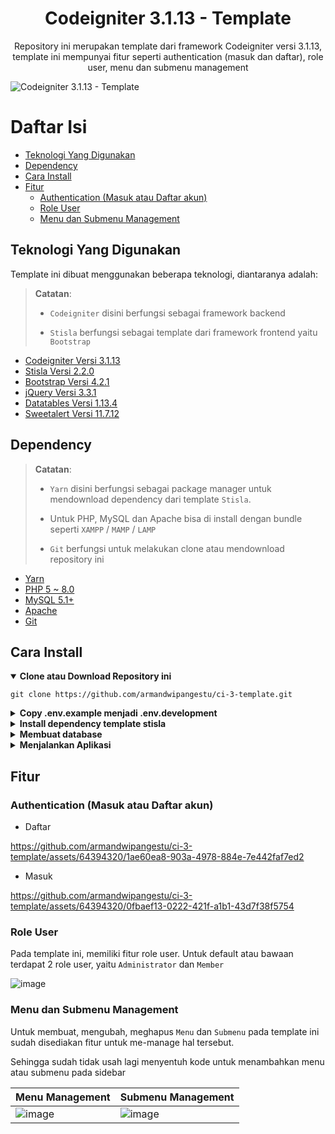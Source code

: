 <h1 align="center">Codeigniter 3.1.13 - Template</h1>
<p align="center">Repository ini merupakan template dari framework Codeigniter versi 3.1.13, template ini mempunyai fitur seperti authentication (masuk dan daftar), role user, menu dan submenu management</p>

<img src="https://github.com/armandwipangestu/ci-3-template/assets/64394320/ad797866-502e-42cd-b6b2-944815039eb8" alt="Codeigniter 3.1.13 - Template">

# Daftar Isi

-   [Teknologi Yang Digunakan](#teknologi-yang-digunakan)
-   [Dependency](#dependency)
-   [Cara Install](#cara-install)
-   [Fitur](#fitur)
    -   [Authentication (Masuk atau Daftar akun)](#authentication-masuk-atau-daftar-akun)
    -   [Role User](#role-user)
    -   [Menu dan Submenu Management](#menu-dan-submenu-management)

## Teknologi Yang Digunakan

Template ini dibuat menggunakan beberapa teknologi, diantaranya adalah:

> **Catatan**:
>
> -   `Codeigniter` disini berfungsi sebagai framework backend
>
> -   `Stisla` berfungsi sebagai template dari framework frontend yaitu `Bootstrap`

-   [Codeigniter Versi 3.1.13](https://codeigniter.com/userguide3/installation/downloads.html)
-   [Stisla Versi 2.2.0](https://github.com/stisla/stisla/releases/tag/v2.2.0)
-   [Bootstrap Versi 4.2.1](https://blog.getbootstrap.com/2018/12/21/bootstrap-4-2-1/)
-   [jQuery Versi 3.3.1](https://blog.jquery.com/2018/01/20/jquery-3-3-1-fixed-dependencies-in-release-tag/)
-   [Datatables Versi 1.13.4](https://cdn.datatables.net/1.13.4/)
-   [Sweetalert Versi 11.7.12](https://github.com/sweetalert2/sweetalert2/releases/tag/v11.7.12)

## Dependency

> **Catatan**:
>
> -   `Yarn` disini berfungsi sebagai package manager untuk mendownload dependency dari template `Stisla`.
>
> -   Untuk PHP, MySQL dan Apache bisa di install dengan bundle seperti `XAMPP` / `MAMP` / `LAMP`
>
> -   `Git` berfungsi untuk melakukan clone atau mendownload repository ini

-   [Yarn](https://yarnpkg.com/)
-   [PHP 5 ~ 8.0](https://www.php.net/releases/8.0/en.php)
-   [MySQL 5.1+](https://downloads.mysql.com/archives/community/)
-   [Apache](https://httpd.apache.org/)
-   [Git](https://git-scm.com/downloads)

## Cara Install

<details open>
<summary><strong>Clone atau Download Repository ini</strong></summary>

```
git clone https://github.com/armandwipangestu/ci-3-template.git
```

</details>

<details>
<summary><strong>Copy .env.example menjadi .env.development</strong></summary>

-   Masuk atau pindah ke directory `ci-3-template`

```
cd ci-3-template
```

-   Copy file `.env.example` menjadi `.env.development`

```
cp .env.example .env.development
```

</details>

<details>
<summary><strong>Install dependency template stisla</strong></summary>

-   Masuk atau pindah ke directory `template/stisla`

```
cd template/stisla
```

-   Install Dependency

```
yarn
```

-   Membuat folder `pages/`

```
yarn dist
```

</details>

<details>
<summary><strong>Membuat database</strong></summary>

-   Membuat Database baru

![image](https://github.com/armandwipangestu/ci-3-template/assets/64394320/f0012304-6953-44eb-984d-08a0d7075fc7)

-   Import database dari template repository ini ke dalam phpmyadmin

> **Catatan**:
> File sql nya berada di lokasi `ci-3-template/database/template.sql`

![image](https://github.com/armandwipangestu/ci-3-template/assets/64394320/0f4713df-0ad6-4aa2-8b1c-f1b0365886fb)

<br />

![image](https://github.com/armandwipangestu/ci-3-template/assets/64394320/7d93ef50-7494-4f71-a002-a9702c38d56c)

<br />

![image](https://github.com/armandwipangestu/ci-3-template/assets/64394320/50043ffe-2246-48ea-bd90-0ef391e8a611)

</details>

<details>
<summary><strong>Menjalankan Aplikasi</strong></summary>

Jalankan service Apache (Web Server) dan MySQL (Database) kemudian buka url pada browser
dengan alamat nya adalah `localhost/ci-3-template`

![image](https://github.com/armandwipangestu/ci-3-template/assets/64394320/5b77ff93-a51c-4530-9e1e-67430b804d63)

Untuk login kalian bisa menggunakan akun berikut ini:

-   Role Admin

![image](https://github.com/armandwipangestu/ci-3-template/assets/64394320/96fae3f4-f9db-4c27-a89b-af05b82e0843)

```
Email: admin@admin.com
Passowrd: 123
```

-   Role User

![image](https://github.com/armandwipangestu/ci-3-template/assets/64394320/e8956061-7d20-422b-a216-782ed4de94bb)

```
Email: user@user.com
Passowrd: 123
```

atau kalian juga bisa melakukan registrasi atau daftar untuk akun sendiri

</details>

## Fitur

### Authentication (Masuk atau Daftar akun)

-   Daftar

https://github.com/armandwipangestu/ci-3-template/assets/64394320/1ae60ea8-903a-4978-884e-7e442faf7ed2

-   Masuk

https://github.com/armandwipangestu/ci-3-template/assets/64394320/0fbaef13-0222-421f-a1b1-43d7f38f5754

### Role User

Pada template ini, memiliki fitur role user. Untuk default atau bawaan terdapat 2 role user, yaitu `Administrator` dan `Member`

![image](https://github.com/armandwipangestu/ci-3-template/assets/64394320/de6f6d5f-990a-4a02-86de-e0d44d07dba3)

### Menu dan Submenu Management

Untuk membuat, mengubah, meghapus `Menu` dan `Submenu` pada template ini sudah disediakan fitur untuk me-manage hal tersebut.

Sehingga sudah tidak usah lagi menyentuh kode untuk menambahkan menu atau submenu pada sidebar

| Menu Management                                                                                                  | Submenu Management                                                                                               |
| ---------------------------------------------------------------------------------------------------------------- | ---------------------------------------------------------------------------------------------------------------- |
| ![image](https://github.com/armandwipangestu/ci-3-template/assets/64394320/9bbf105f-9466-456f-92a2-7d116d399a70) | ![image](https://github.com/armandwipangestu/ci-3-template/assets/64394320/f1908be1-c64f-4a03-96bb-b7c1d00c9466) |
